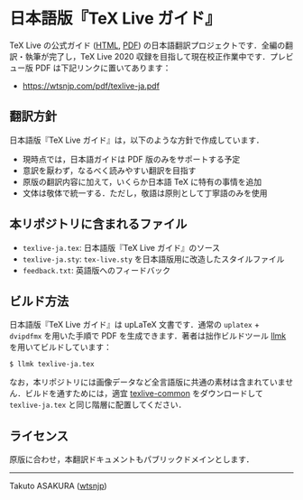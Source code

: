 # 日本語版『TeX Live ガイド』

TeX Live の公式ガイド ([HTML](https://www.tug.org/texlive/doc/texlive-en/texlive-en.html), [PDF](https://www.tug.org/texlive/doc/texlive-en/texlive-en.pdf)) の日本語翻訳プロジェクトです．全編の翻訳・執筆が完了し，TeX Live 2020 収録を目指して現在校正作業中です．プレビュー版 PDF は下記リンクに置いてあります：

* <https://wtsnjp.com/pdf/texlive-ja.pdf>

## 翻訳方針

日本語版『TeX Live ガイド』は，以下のような方針で作成しています．

* 現時点では，日本語ガイドは PDF 版のみをサポートする予定
* 意訳を厭わず，なるべく読みやすい翻訳を目指す
* 原版の翻訳内容に加えて，いくらか日本語 TeX に特有の事情を追加
* 文体は敬体で統一する．ただし，敬語は原則として丁寧語のみを使用

## 本リポジトリに含まれるファイル

* `texlive-ja.tex`: 日本語版『TeX Live ガイド』のソース
* `texlive-ja.sty`: `tex-live.sty` を日本語版用に改造したスタイルファイル
* `feedback.txt`: 英語版へのフィードバック

## ビルド方法

日本語版『TeX Live ガイド』は upLaTeX 文書です．通常の `uplatex` + `dvipdfmx` を用いた手順で PDF を生成できます．著者は拙作ビルドツール [llmk](https://github.com/wtsnjp/llmk) を用いてビルドしています：

```
$ llmk texlive-ja.tex
```

なお，本リポジトリには画像データなど全言語版に共通の素材は含まれていません．ビルドを通すためには，適宜 [texlive-common](https://www.tug.org/texlive/doc/texlive-common/) をダウンロードして  `texlive-ja.tex` と同じ階層に配置してください．

## ライセンス

原版に合わせ，本翻訳ドキュメントもパブリックドメインとします．

---

Takuto ASAKURA ([wtsnjp](https://twitter.com/wtsnjp))
